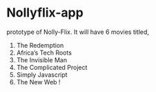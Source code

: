 # Nollyflix-app

 
 prototype of Nolly-Flix. It will have 6 movies titled,
1. The Redemption
2. Africa’s Tech Roots
3. The Invisible Man
4. The Complicated Project
5. Simply Javascript
6. The New Web !

